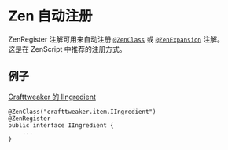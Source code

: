 # Zen 自动注册

ZenRegister 注解可用来自动注册 [`@ZenClass`](/Dev_Area/ZenAnnotations/Annotation_ZenClass/) 或 [`@ZenExpansion`](/Dev_Area/ZenAnnotations/Annotation_ZenExpansion/) 注解。  
这是在 ZenScript 中推荐的注册方式。

## 例子

[Crafttweaker 的 IIngredient](https://github.com/jaredlll08/CraftTweaker/blob/1.12/CraftTweaker2-API/src/main/java/crafttweaker/api/item/IIngredient.java)

```
@ZenClass("crafttweaker.item.IIngredient")
@ZenRegister
public interface IIngredient {
	...
}
```
